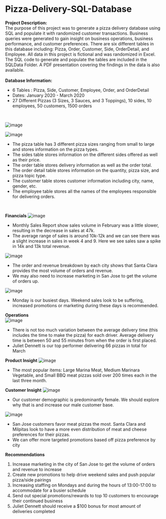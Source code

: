 # Pizza-Delivery-SQL-Database

**Project Description:**
<br /> The purpose of this project was to generate a pizza delivery database using SQL and populate it with randomized customer transactions. Business queries were generated to gain insight on business operations, business performance, and customer preferences. There are six different tables in this database including: Pizza, Order, Customer, Side, OrderDetail, and Employee. All data in this project is fictional and was randomized in Excel. The SQL code to generate and populate the tables are included in the SQLData Folder. A PDF presentation covering the findings in the data is also available.
<br />
<br />
**Database Information:**
- 6 Tables : Pizza, Side, Customer, Employee, Order, and OrderDetail
- Dates: January 2020 - March 2020
- 27 Different Pizzas (3 Sizes, 3 Sauces, and 3 Toppings), 10 sides, 10 employees, 50 customers, 1500 orders
<br />

![image](https://user-images.githubusercontent.com/73268880/141702778-f18f7c07-f8e9-4104-b5e6-8cb7f4f20636.png)


![image](https://user-images.githubusercontent.com/73268880/141702636-31950683-43cc-408d-8ec2-baa4ee0ee288.png)
<br />
- The pizza table has 3 different pizza sizes ranging from small to large and stores information on the pizza types.
- The sides table stores information on the different sides offered as well as their price.
- The order table stores delivery information as well as the order total.
- The order detail table stores information on the quantity, pizza size, and pizza topic type.
- The customer table stores customer information including city, name, gender, etc.
- The employee table stores all the names of the employees responsible for delivering orders.
<br />

**Financials**
![image](https://user-images.githubusercontent.com/73268880/141705358-fe0938b8-6b87-4fbc-b808-8a97b2307394.png)
- Monthly Sales Report show sales volume in February was a little slower, resulting in the decrease in sales at 47k.
- The average range of sales is around 10k-12k and we can see there was a slight increase in sales in week 4 and 9. Here we see sales saw a spike in 14k and 13k total revenue.

![image](https://user-images.githubusercontent.com/73268880/141705011-9ede0d77-c02a-41ac-9863-092a14205b5d.png)
- The order and revenue breakdown by each city shows that Santa Clara provides the most volume of orders and revenue. 
- We may also need to increase marketing in San Jose to get the volume of orders up.

![image](https://user-images.githubusercontent.com/73268880/141705040-42aa2f44-8bc2-4778-9988-d672a8867151.png)
- Monday is our busiest days. Weekend sales look to be suffering, increased promotions or marketing during these days is recommended.

**Operations**
<br />
![image](https://user-images.githubusercontent.com/73268880/141705092-17dd8a45-aac3-4919-b1ca-bd705ab304b0.png)
- There is not too much variation between the average delivery time (this includes the time to make the pizza) for each driver. Average delivery time is between 50 and 55 minutes from when the order is first placed.
- Juliet Dennett is our top performer delivering 66 pizzas in total for March

**Product Insight**
![image](https://user-images.githubusercontent.com/73268880/141705129-bc4ef002-15f9-4ed2-85c6-f7dd24dfc731.png)
- The most popular items: Large Marina Meat, Medium Marinara Vegetable, and Small BBQ meat pizzas sold over 200 times each in the last three month.

**Customer Insight**
![image](https://user-images.githubusercontent.com/73268880/141705247-62e1066a-92ad-495e-9ff9-d8d9399581f2.png)
- Our customer demographic is predominantly female. We should explore why that is and increase our male customer base.

![image](https://user-images.githubusercontent.com/73268880/141705267-791158b5-2341-4778-bb59-529d8d07aa37.png)
- San Jose customers favor meat pizzas the most. Santa Clara and Milpitas look to have a more even distribution of meat and cheese preferences for their pizzas.
- We can offer more targeted promotions based off pizza preference by city

**Recommendations**
1) Increase marketing in the city of San Jose to get the volume of orders  and revenue to increase
2) Create new promotions to help drive weekend sales and push popular pizza/side pairings
3) Increasing staffing on Mondays and during the hours of 13:00-17:00 to accommodate for a busier schedule
4) Send out special promotions/rewards to top 10 customers to encourage their continued business 
5) Juliet Dennett should receive a $100 bonus for most amount of deliveries completed

